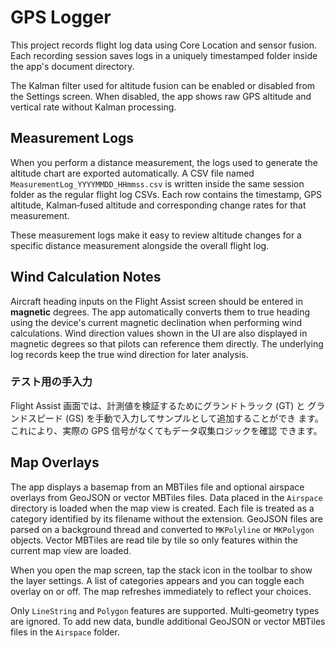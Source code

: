 # GPS Logger

This project records flight log data using Core Location and sensor fusion.
Each recording session saves logs in a uniquely timestamped folder inside the
app's document directory.

The Kalman filter used for altitude fusion can be enabled or disabled from the
Settings screen. When disabled, the app shows raw GPS altitude and vertical rate
without Kalman processing.

## Measurement Logs

When you perform a distance measurement, the logs used to generate the altitude
chart are exported automatically. A CSV file named
`MeasurementLog_YYYYMMDD_HHmmss.csv` is written inside the same session folder
as the regular flight log CSVs. Each row contains the timestamp, GPS altitude,
Kalman‑fused altitude and corresponding change rates for that measurement.

These measurement logs make it easy to review altitude changes for a specific
distance measurement alongside the overall flight log.

## Wind Calculation Notes

Aircraft heading inputs on the Flight Assist screen should be entered in
**magnetic** degrees. The app automatically converts them to true heading using
the device's current magnetic declination when performing wind calculations.
Wind direction values shown in the UI are also displayed in magnetic degrees so
that pilots can reference them directly. The underlying log records keep the
true wind direction for later analysis.

### テスト用の手入力

Flight Assist 画面では、計測値を検証するためにグランドトラック (GT) と
グランドスピード (GS) を手動で入力してサンプルとして追加することができ
ます。これにより、実際の GPS 信号がなくてもデータ収集ロジックを確認
できます。

## Map Overlays

The app displays a basemap from an MBTiles file and optional airspace overlays from GeoJSON or vector MBTiles files. Data placed in the `Airspace` directory is loaded when the map view is created. Each file is treated as a category identified by its filename without the extension. GeoJSON files are parsed on a background thread and converted to `MKPolyline` or `MKPolygon` objects. Vector MBTiles are read tile by tile so only features within the current map view are loaded.

When you open the map screen, tap the stack icon in the toolbar to show the layer settings. A list of categories appears and you can toggle each overlay on or off. The map refreshes immediately to reflect your choices.

Only `LineString` and `Polygon` features are supported. Multi‑geometry types are ignored. To add new data, bundle additional GeoJSON or vector MBTiles files in the `Airspace` folder.
